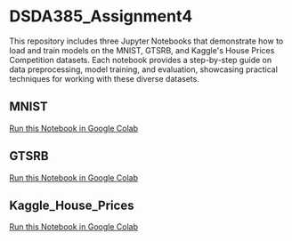 # DSDA385_Assignment4
This repository includes three Jupyter Notebooks that demonstrate how to load and train models on the MNIST, GTSRB, and Kaggle's House Prices Competition datasets. Each notebook provides a step-by-step guide on data preprocessing, model training, and evaluation, showcasing practical techniques for working with these diverse datasets.

## MNIST
[Run this Notebook in Google Colab](https://colab.research.google.com/github/your-repo/Yaksh_MLP_GTSRB.ipynb)

## GTSRB
[Run this Notebook in Google Colab](https://colab.research.google.com/github/your-repo/MLP_Kaggle_House_Prices.ipynb)

## Kaggle_House_Prices
[Run this Notebook in Google Colab](https://colab.research.google.com/github/your-repo/MLP_MNIST.ipynb)
